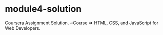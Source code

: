 # module4-solution

Coursera Assignment Solution. ~Course => HTML, CSS, and JavaScript for Web Developers.
